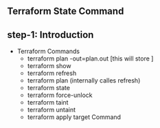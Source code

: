 ## Terraform State Command
## step-1: Introduction 
- Terraform Commands
  - terraform plan -out=plan.out [this will store ]
  - terraform show 
  - terraform refresh
  - terraform plan (internally calles refresh)
  - terraform state
  - terraform force-unlock
  - terraform taint
  - terraform untaint
  - terraform apply target Command
  